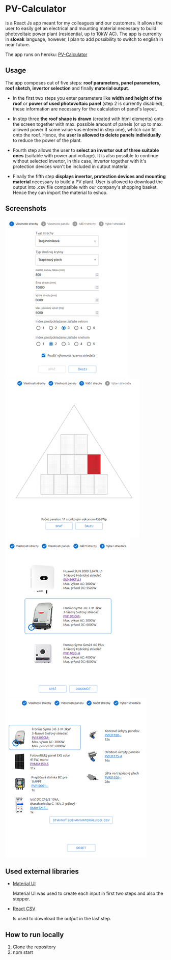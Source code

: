 # PV-Calculator
is a React Js app meant for my colleagues and our customers. It allows the user to easily get an electrical and mounting material necessary to build photovoltaic power plant (residential, up to 10kW AC). The app is currenlty in __slovak__ language, however, I plan to add possibility to switch to english in near future.

The app runs on heroku: [PV-Calculator](https://pv-calculator.herokuapp.com/)

## Usage
The app composes out of five steps: __roof parameters, panel parameters, roof sketch, invertor selection__ and finally __material output__. 

+ In the first two steps you enter parameters like __width and height of the roof__ or __power of used photovoltaic panel__ (step 2 is currently disabled), these information are necessary for the calculation of panel's layout. 

+ In step three __the roof shape is drawn__ (created with html elements) onto the screen together with max. possible amount of panels (or up to max. allowed power if some value vas entered in step one), whitch can fit onto the roof. Hence, the __user is allowed to delete panels individually__ to reduce the power of the plant.

+ Fourth step allows the user to __select an invertor out of three suitable ones__ (suitable with power and voltage). It is also possible to continue without selected invertor, in this case, invertor together with it's protection devices won't be included in output material.

+ Finally the fifth step __displays invertor, protection devices and mounting material__ necessary to build a PV plant. User is allowed to download the output into .csv file compatible with our company's shopping basket. Hence they can import the material to eshop.

## Screenshots
![Alt text](./screenshots/screenshot_1.png "a title")
![Alt text](./screenshots/screenshot_2.png "a title")
![Alt text](./screenshots/screenshot_3.png "a title")
![Alt text](./screenshots/screenshot_4.png "a title")

## Used external libraries
+ [Material UI](https://mui.com/material-ui/ "Material UI webpage")

  Material UI was used to create each input in first two steps and also the stepper.

+ [React CSV](https://github.com/react-csv/react-csv#readme "React CSV github readme")

  Is used to download the output in the last step.

###

## How to run locally
1. Clone the repository
2.  npm start